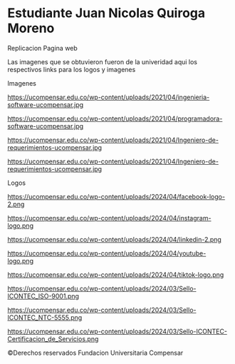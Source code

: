# Estudiante Juan Nicolas Quiroga Moreno
Replicacion Pagina web

Las imagenes que se obtuvieron fueron de la univeridad aqui los respectivos links para los logos y imagenes

Imagenes


https://ucompensar.edu.co/wp-content/uploads/2021/04/ingenieria-software-ucompensar.jpg


https://ucompensar.edu.co/wp-content/uploads/2021/04/programadora-software-ucompensar.jpg


https://ucompensar.edu.co/wp-content/uploads/2021/04/Ingeniero-de-requerimientos-ucompensar.jpg


https://ucompensar.edu.co/wp-content/uploads/2021/04/Ingeniero-de-requerimientos-ucompensar.jpg


Logos


https://ucompensar.edu.co/wp-content/uploads/2024/04/facebook-logo-2.png


https://ucompensar.edu.co/wp-content/uploads/2024/04/instagram-logo.png


https://ucompensar.edu.co/wp-content/uploads/2024/04/linkedin-2.png


https://ucompensar.edu.co/wp-content/uploads/2024/04/youtube-logo.png


https://ucompensar.edu.co/wp-content/uploads/2024/04/tiktok-logo.png


https://ucompensar.edu.co/wp-content/uploads/2024/03/Sello-ICONTEC_ISO-9001.png


https://ucompensar.edu.co/wp-content/uploads/2024/03/Sello-ICONTEC_NTC-5555.png


https://ucompensar.edu.co/wp-content/uploads/2024/03/Sello-ICONTEC-Certificacion_de_Servicios.png

©Derechos reservados Fundacion Universitaria Compensar
